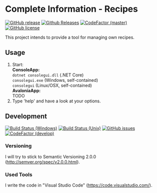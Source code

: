 # Complete Information - Recipes
[![GitHub release](https://img.shields.io/github/release/NicoVIII/CompleteInformation.svg)]()
[![Github Releases](https://img.shields.io/github/downloads/NicoVIII/CompleteInformation/total.svg)]()
[![CodeFactor (master)](https://www.codefactor.io/repository/github/nicoviii/completeinformation/badge/master)](https://www.codefactor.io/repository/github/nicoviii/completeinformation/overview/master)
[![GitHub license](https://img.shields.io/badge/license-MIT-blue.svg)](https://raw.githubusercontent.com/NicoVIII/CompleteInformation/master/LICENSE.txt)

This project intends to provide a tool for managing own recipes.

## Usage
1. Start:  
**ConsoleApp:**  
`dotnet consolegui.dll` (.NET Core)  
`consolegui.exe` (Windows, self-contained)  
`consolegui` (Linux/OSX, self-contained)  
**AvaloniaApp:**  
TODO
2. Type 'help' and have a look at your options.

## Development
[![Build Status (Windows)](https://img.shields.io/appveyor/ci/NicoVIII/CompleteInformation.svg?logo=appveyor&label=build%20(windows))](https://ci.appveyor.com/project/NicoVIII/CompleteInformation)
[![Build Status (Unix)](https://img.shields.io/travis/NicoVIII/CompleteInformation.svg?label=build%20(unix))](https://travis-ci.org/NicoVIII/CompleteInformation)
[![GitHub issues](https://img.shields.io/github/issues/NicoVIII/CompleteInformation.svg)](https://github.com/NicoVIII/CompleteInformation/issues)
[![CodeFactor (develop)](https://www.codefactor.io/repository/github/nicoviii/completeinformation/badge/develop)](https://www.codefactor.io/repository/github/nicoviii/completeinformation/overview/develop)

### Versioning
I will try to stick to Semantic Versioning 2.0.0 (http://semver.org/spec/v2.0.0.html).

### Used Tools
I write the code in "Visual Studio Code" (https://code.visualstudio.com/).
